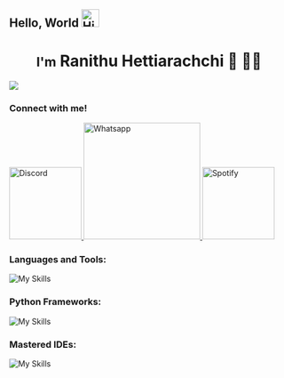## Hello, World <img src="https://x.tw93.fun/images/hi.gif" alt="Hi GIF" style="width:1.5em;">

<h1 align="center"><small>I'm</small> Ranithu Hettiarachchi 🏀 🧑‍💻</h1>

![](https://komarev.com/ghpvc/?username=ranithu-h&color=brightgreen&style=for-the-badge)

<h3>Connect with me!</h3>

<p>
  <a href="https://discord.com/users/1024615398915719209">
  <img src="https://img.shields.io/badge/GeNiUS-7289DA?style=for-the-badge&logo=discord&logoColor=white" alt="Discord" width="130">
  </a>

  <a href="https://wa.me/+393291020070">
  <img src="https://img.shields.io/badge/Ranithu 🎧🏀🫧🧸-25D366?style=for-the-badge&logo=whatsapp&logoColor=white" alt="Whatsapp" width="210">
  </a>

  <a href="https://open.spotify.com/user/31zcwc5qqbxbzukn77cvc2tydwya">
  <img src="https://img.shields.io/badge/Ranithu:o-1ED760?style=for-the-badge&logo=spotify&logoColor=white" alt="Spotify" width="130">
  </a>
</p>

<h3>Languages and Tools: </h3>

![My Skills](https://skillicons.dev/icons?i=js,html,css,md,github,git,python,java,c,lua,linux,bash,windows&theme=dark)

<h3> Python Frameworks: </h3>

![My Skills](https://skillicons.dev/icons?i=django,flask&theme=dark)

<h3>Mastered IDEs: </h3>

![My Skills](https://skillicons.dev/icons?i=vscode,eclipse,idea&theme=dark)
